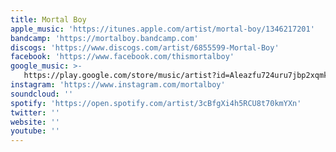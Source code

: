 ```yaml
---
title: Mortal Boy
apple_music: 'https://itunes.apple.com/artist/mortal-boy/1346217201'
bandcamp: 'https://mortalboy.bandcamp.com'
discogs: 'https://www.discogs.com/artist/6855599-Mortal-Boy'
facebook: 'https://www.facebook.com/thismortalboy'
google_music: >-
   https://play.google.com/store/music/artist?id=Aleazfu724uru7jbp2xqmkthnsi
instagram: 'https://www.instagram.com/mortalboy'
soundcloud: ''
spotify: 'https://open.spotify.com/artist/3cBfgXi4h5RCU8t70kmYXn'
twitter: ''
website: ''
youtube: ''
---
```

